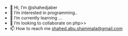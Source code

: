 - 👋 Hi, I’m @shahedjaber
- 👀 I’m interested in programming..
- 🌱 I’m currently learning ...
- 💞️ I’m looking to collaborate on php>>
- 📫 How to reach me shahed.abu.shammala@gmail.com

<!---
shahedjaber/shahedjaber is a ✨ special ✨ repository because its `README.md` (this file) appears on your GitHub profile.
You can click the Preview link to take a look at your changes.
--->
